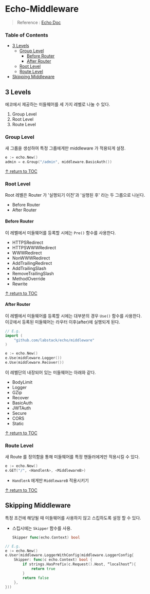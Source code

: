 # Echo-Middleware
> Reference : [Echo Doc](https://echo.labstack.com/)

### Table of Contents

* [3 Levels](#3-levels)
  * [Group Level](#group-level)
    * [Before Router](#before-router)
    * [After Router](#after-router)
  * [Root Level](#root-level)
  * [Route Level](#route-level)
* [Skipping Middleware](#skipping-middleware)


## 3 Levels

에코에서 제공하는 미들웨어를 세 가지 레벨로 나눌 수 있다.

1. Group Level
1. Root Level
1. Route Level

### Group Level
새 그룹을 생성하여 특정 그룹에게만 middleware 가 적용되게 설정.
```go
e := echo.New()
admin = e.Group("/admin", middleware.BasicAuth())
```

[↑ return to TOC](#table-of-contents)

### Root Level
Root 레벨은 Router 가 '실행되기 이전'과 '실행된 후' 라는 두 그룹으로 나뉜다.

* Before Router
* After Router

#### Before Router
이 레벨에서 미들웨어를 등록할 시에는 ```Pre()``` 함수를 사용한다.  

* HTTPSRedirect
* HTTPSWWWRedirect
* WWWRedirect
* NonWWWRedirect
* AddTrailingRedirect
* AddTrailingSlash
* RemoveTrailingSlash
* MethodOverride
* Rewrite

[↑ return to TOC](#table-of-contents)

#### After Router
이 레벨에서 미들웨어를 등록할 시에는 대부분의 경우 ```Use()``` 함수를 사용한다.  
이곳에서 등록된 미들웨어는 라우터 이후(after)에 실행되게 된다.

```go
// E.g.
import (
    "github.com/labstack/echo/middleware"
)

e := echo.New()
e.Use(middleware.Logger())
e.Use(middleware.Recover())
```

이 레벨단의 내장되어 있는 미들웨어는 아래와 같다.

* BodyLimit
* Logger
* GZip
* Recover
* BasicAuth
* JWTAuth
* Secure
* CORS
* Static

[↑ return to TOC](#table-of-contents)

### Route Level
새 Route 를 정의함을 통해 미들웨어를 특정 핸들러에게만 적용시킬 수 있다.

```go
e := echo.New()
e.GET("/", <HandlerA>, <MiddlewareB>)
```
* ```HandlerA``` 에게만 ```MiddlewareB``` 적용시키기

[↑ return to TOC](#table-of-contents)


## Skipping Middleware
특정 조건에 해당될 때 미들웨어를 사용하지 않고 스킵하도록 설정 할 수 있다.

* 스킵시에는 ```Skipper``` 함수를 사용.
  ```go	
  Skipper func(echo.Context) bool
  ```

```go
// E.g.
e := echo.New()
e.User(middleware.LoggerWithConfig(middleware.LoggerConfig{
    Skipper: func(c echo.Context) bool {
        if strings.HasPrefix(c.Request().Host, “localhost”){
            return true
        }
        return false
    },
}))
```